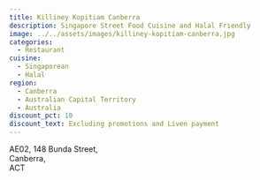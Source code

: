 ```yaml
---
title: Killiney Kopitiam Canberra
description: Singapore Street Food Cuisine and Halal Friendly
image: ../../assets/images/killiney-kopitiam-canberra.jpg
categories:
  - Restaurant
cuisine:
  - Singaporean
  - Halal
region:
  - Canberra
  - Australian Capital Territory
  - Australia
discount_pct: 10
discount_text: Excluding promotions and Liven payment
---
```

AE02, 148 Bunda Street, \
Canberra, \
ACT
